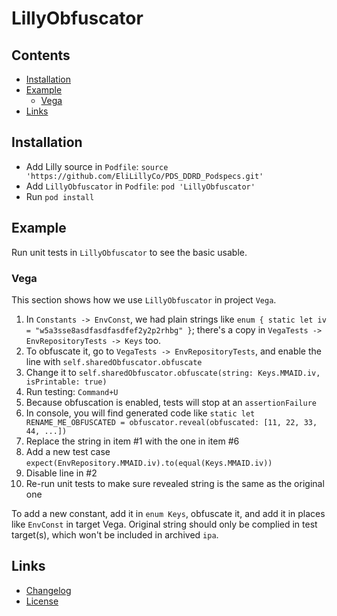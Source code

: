 # LillyObfuscator

<!-- START doctoc generated TOC please keep comment here to allow auto update -->
<!-- DON'T EDIT THIS SECTION, INSTEAD RE-RUN doctoc TO UPDATE -->
## Contents

- [Installation](#installation)
- [Example](#example)
  - [Vega](#vega)
- [Links](#links)

<!-- END doctoc generated TOC please keep comment here to allow auto update -->

## Installation

- Add Lilly source in `Podfile`: `source 'https://github.com/EliLillyCo/PDS_DDRD_Podspecs.git'`
- Add `LillyObfuscator` in `Podfile`: `pod 'LillyObfuscator'`
- Run `pod install`

## Example

Run unit tests in `LillyObfuscator` to see the basic usable.

### Vega

This section shows how we use `LillyObfuscator` in project `Vega`.

1. In `Constants -> EnvConst`, we had plain strings like `enum { static let iv = "w5a3sse8asdfasdfasdfef2y2p2rhbg" }`; there's a copy in `VegaTests -> EnvRepositoryTests -> Keys` too.
2. To obfuscate it, go to `VegaTests -> EnvRepositoryTests`, and enable the line with `self.sharedObfuscator.obfuscate`
3. Change it to `self.sharedObfuscator.obfuscate(string: Keys.MMAID.iv, isPrintable: true)`
4. Run testing: `Command+U`
5. Because obfuscation is enabled, tests will stop at an `assertionFailure`
6. In console, you will find generated code like `static let RENAME_ME_OBFUSCATED = obfuscator.reveal(obfuscated: [11, 22, 33, 44, ...])`
7. Replace the string in item #1 with the one in item #6
8. Add a new test case `expect(EnvRepository.MMAID.iv).to(equal(Keys.MMAID.iv))`
9. Disable line in #2
10. Re-run unit tests to make sure revealed string is the same as the original one

To add a new constant, add it in `enum Keys`, obfuscate it, and add it in places like `EnvConst` in target Vega. Original string should only be complied in test target(s), which won't be included in archived `ipa`.

## Links

- [Changelog](CHANGELOG.md)
- [License](LICENSE.md)